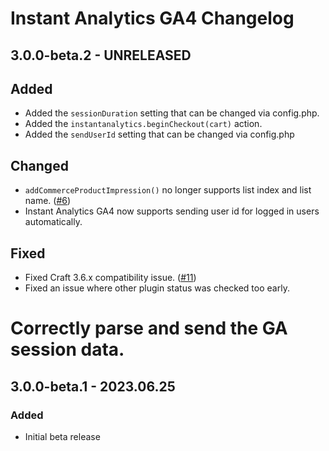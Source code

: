# Instant Analytics GA4 Changelog

## 3.0.0-beta.2 - UNRELEASED
## Added
* Added the `sessionDuration` setting that can be changed via config.php.
* Added the `instantanalytics.beginCheckout(cart)` action.
* Added the `sendUserId` setting that can be changed via config.php

## Changed
* `addCommerceProductImpression()` no longer supports list index and list name. ([#6](https://github.com/nystudio107/craft-instantanalytics-ga4/issues/6))
* Instant Analytics GA4 now supports sending user id for logged in users automatically.

## Fixed
* Fixed Craft 3.6.x compatibility issue. ([#11](https://github.com/nystudio107/craft-instantanalytics-ga4/issues/11))
* Fixed an issue where other plugin status was checked too early.
# Correctly parse and send the GA session data.

## 3.0.0-beta.1 - 2023.06.25
### Added
* Initial beta release
